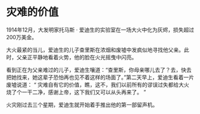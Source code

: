 # 灾难的价值


  1914年12月，大发明家托马斯 · 爱迪生的实验室在一场大火中化为灰烬，损失超过 200万美金。  

 大火最紧的当儿，爱迪生的儿子查里斯在浓烟和废墟中发疯似地寻找他父亲。此时，父亲正平静地看着火势，他的脸在火光摇曳中闪亮。  

 看到正在为父亲难过的儿子，爱迪生嚷道：“查里斯，你母亲哪儿去了？去，快去把她找来，她这辈子恐怕再也见不着这样的场面了。”第二天早上，爱迪生看着一片废墟说道： “ 灾难自有它的价值，瞧，这不，我们以前所有的谬误过失都给大火烧了个一干二净，感谢上帝，这下我们又可以从头再来了。 ”  

 火灾刚过去三个星期，爱迪生就开始着手推出他的第一部留声机。

